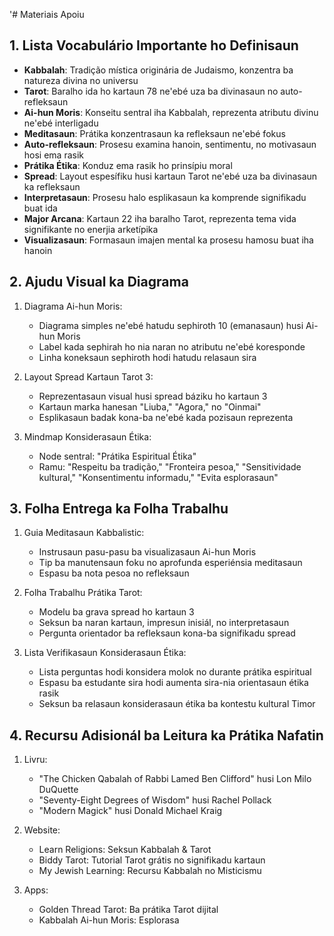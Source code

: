 '# Materiais Apoiu

## 1. Lista Vocabulário Importante ho Definisaun

- **Kabbalah**: Tradição mística originária de Judaismo, konzentra ba natureza divina no universu
- **Tarot**: Baralho ida ho kartaun 78 ne'ebé uza ba divinasaun no auto-refleksaun
- **Ai-hun Moris**: Konseitu sentral iha Kabbalah, reprezenta atributu divinu ne'ebé interligadu
- **Meditasaun**: Prátika konzentrasaun ka refleksaun ne'ebé fokus
- **Auto-refleksaun**: Prosesu examina hanoin, sentimentu, no motivasaun hosi ema rasik
- **Prátika Étika**: Konduz ema rasik ho prinsípiu moral
- **Spread**: Layout espesífiku husi kartaun Tarot ne'ebé uza ba divinasaun ka refleksaun
- **Interpretasaun**: Prosesu halo esplikasaun ka komprende signifikadu buat ida
- **Major Arcana**: Kartaun 22 iha baralho Tarot, reprezenta tema vida signifikante no enerjia arketípika
- **Visualizasaun**: Formasaun imajen mental ka prosesu hamosu buat iha hanoin

## 2. Ajudu Visual ka Diagrama

1. Diagrama Ai-hun Moris:
   - Diagrama simples ne'ebé hatudu sephiroth 10 (emanasaun) husi Ai-hun Moris
   - Label kada sephirah ho nia naran no atributu ne'ebé koresponde
   - Linha koneksaun sephiroth hodi hatudu relasaun sira

2. Layout Spread Kartaun Tarot 3:
   - Reprezentasaun visual husi spread báziku ho kartaun 3
   - Kartaun marka hanesan "Liuba," "Agora," no "Oinmai"
   - Esplikasaun badak kona-ba ne'ebé kada pozisaun reprezenta

3. Mindmap Konsiderasaun Étika:
   - Node sentral: "Prátika Espiritual Étika"
   - Ramu: "Respeitu ba tradição," "Fronteira pesoa," "Sensitividade kultural," "Konsentimentu informadu," "Evita esplorasaun"

## 3. Folha Entrega ka Folha Trabalhu

1. Guia Meditasaun Kabbalistic:
   - Instrusaun pasu-pasu ba visualizasaun Ai-hun Moris
   - Tip ba manutensaun foku no aprofunda esperiénsia meditasaun
   - Espasu ba nota pesoa no refleksaun

2. Folha Trabalhu Prátika Tarot:
   - Modelu ba grava spread ho kartaun 3
   - Seksun ba naran kartaun, impresun inisiál, no interpretasaun
   - Pergunta orientador ba refleksaun kona-ba signifikadu spread

3. Lista Verifikasaun Konsiderasaun Étika:
   - Lista perguntas hodi konsidera molok no durante prátika espiritual
   - Espasu ba estudante sira hodi aumenta sira-nia orientasaun étika rasik
   - Seksun ba relasaun konsiderasaun étika ba kontestu kultural Timor

## 4. Recursu Adisionál ba Leitura ka Prátika Nafatin

1. Livru:
   - "The Chicken Qabalah of Rabbi Lamed Ben Clifford" husi Lon Milo DuQuette
   - "Seventy-Eight Degrees of Wisdom" husi Rachel Pollack
   - "Modern Magick" husi Donald Michael Kraig

2. Website:
   - Learn Religions: Seksun Kabbalah & Tarot
   - Biddy Tarot: Tutorial Tarot grátis no signifikadu kartaun
   - My Jewish Learning: Recursu Kabbalah no Misticismu

3. Apps:
   - Golden Thread Tarot: Ba prátika Tarot dijital
   - Kabbalah Ai-hun Moris: Esplorasa